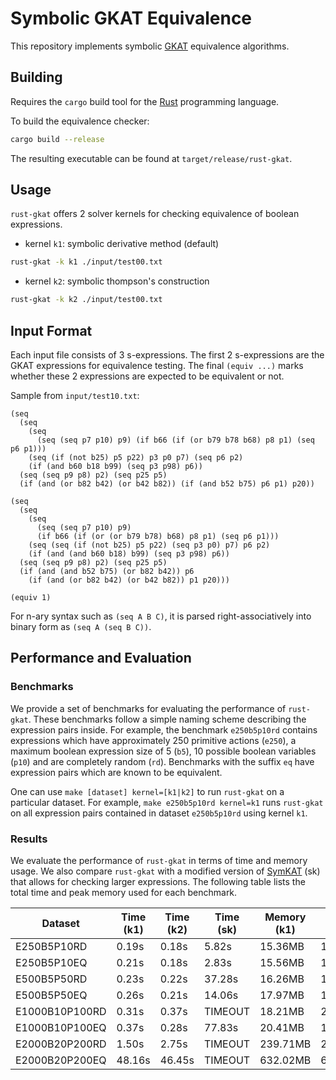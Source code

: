 # Symbolic GKAT Equivalence 
This repository implements symbolic
[GKAT](https://dl.acm.org/doi/10.1145/3371129) equivalence algorithms.

## Building
Requires the `cargo` build tool for the [Rust](https://www.rust-lang.org/)
programming language.

To build the equivalence checker:
``` sh
cargo build --release
```
The resulting executable can be found at `target/release/rust-gkat`.

## Usage
`rust-gkat` offers 2 solver kernels for checking equivalence of boolean expressions.

- kernel `k1`: symbolic derivative method (default)
``` sh
rust-gkat -k k1 ./input/test00.txt
```
- kernel `k2`: symbolic thompson's construction
``` sh
rust-gkat -k k2 ./input/test00.txt
```

## Input Format
Each input file consists of 3 s-expressions. The first 2 s-expressions are the
GKAT expressions for equivalence testing. The final `(equiv ...)` marks whether
these 2 expressions are expected to be equivalent or not.

Sample from `input/test10.txt`:
```
(seq
  (seq
    (seq
      (seq (seq p7 p10) p9) (if b66 (if (or b79 b78 b68) p8 p1) (seq p6 p1)))
    (seq (if (not b25) p5 p22) p3 p0 p7) (seq p6 p2)
    (if (and b60 b18 b99) (seq p3 p98) p6))
  (seq (seq p9 p8) p2) (seq p25 p5)
  (if (and (or b82 b42) (or b42 b82)) (if (and b52 b75) p6 p1) p20))

(seq
  (seq
    (seq
      (seq (seq p7 p10) p9)
      (if b66 (if (or (or b79 b78) b68) p8 p1) (seq p6 p1)))
    (seq (seq (if (not b25) p5 p22) (seq p3 p0) p7) p6 p2)
    (if (and (and b60 b18) b99) (seq p3 p98) p6))
  (seq (seq p9 p8) p2) (seq p25 p5)
  (if (and (and b52 b75) (or b82 b42)) p6
    (if (and (or b82 b42) (or b42 b82)) p1 p20)))

(equiv 1)
```

For n-ary syntax such as `(seq A B C)`, it is parsed right-associatively into
binary form as `(seq A (seq B C))`.

## Performance and Evaluation
### Benchmarks
We provide a set of benchmarks for evaluating the performance of `rust-gkat`.
These benchmarks follow a simple naming scheme describing the expression pairs
inside. For example, the benchmark `e250b5p10rd` contains expressions which have
approximately 250 primitive actions (`e250`), a maximum boolean expression
size of 5 (`b5`), 10 possible boolean variables (`p10`) and are completely
random (`rd`). Benchmarks with the suffix `eq` have expression pairs which are
known to be equivalent. 

One can use `make [dataset] kernel=[k1|k2]` to run `rust-gkat` on a particular
dataset. For example, `make e250b5p10rd kernel=k1` runs `rust-gkat` on all
expression pairs contained in dataset `e250b5p10rd` using kernel `k1`.

### Results
We evaluate the performance of `rust-gkat` in terms of time and memory usage. We
also compare `rust-gkat` with a modified version of
[SymKAT](https://perso.ens-lyon.fr/damien.pous/symbolickat/) (sk) that allows
for checking larger expressions. The following table lists the total time and
peak memory used for each benchmark.

| Dataset        | Time (k1) | Time (k2) | Time (sk) | Memory (k1) | Memory (k2) | Memory (sk) |
| -------------- | --------- | --------- | --------- | ----------- | ----------- | ----------- |
| E250B5P10RD    | 0.19s     | 0.18s     | 5.82s     | 15.36MB     | 14.76MB     | 114.06MB    |
| E250B5P10EQ    | 0.21s     | 0.18s     | 2.83s     | 15.56MB     | 14.95MB     | 100.48MB    |
| E500B5P50RD    | 0.23s     | 0.22s     | 37.28s    | 16.26MB     | 15.49MB     | 524.89MB    |
| E500B5P50EQ    | 0.26s     | 0.21s     | 14.06s    | 17.97MB     | 15.54MB     | 546.914MB   |
| E1000B10P100RD | 0.31s     | 0.37s     | TIMEOUT   | 18.21MB     | 21.41MB     | N/A         |
| E1000B10P100EQ | 0.37s     | 0.28s     | 77.83s    | 20.41MB     | 17.66MB     | 5822.66MB   |
| E2000B20P200RD | 1.50s     | 2.75s     | TIMEOUT   | 239.71MB    | 283.45MB    | N/A         |
| E2000B20P200EQ | 48.16s    | 46.45s    | TIMEOUT   | 632.02MB    | 638.00MB    | N/A         |